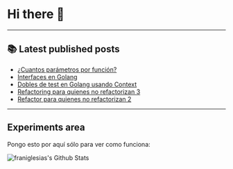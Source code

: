 # Hi there 👋

<!--
**franiglesias/franiglesias** is a ✨ _special_ ✨ repository because its `README.md` (this file) appears on your GitHub profile.

Here are some ideas to get you started:

- 🔭 I’m currently working on ...
- 🌱 I’m currently learning ...
- 👯 I’m looking to collaborate on ...
- 🤔 I’m looking for help with ...
- 💬 Ask me about ...
- 📫 How to reach me: ...
- 😄 Pronouns: ...
- ⚡ Fun fact: ...
-->


---

## 📚 Latest published posts
<!-- TB-FEED:START -->
- [¿Cuantos parámetros por función?](https://franiglesias.github.io/too-many-parameters/)
- [Interfaces en Golang](https://franiglesias.github.io/golang-interface/)
- [Dobles de test en Golang usando Context](https://franiglesias.github.io/golang-stubs-with-context/)
- [Refactoring para quienes no refactorizan 3](https://franiglesias.github.io/intro_refactor_3/)
- [Refactor para quienes no refactorizan 2](https://franiglesias.github.io/intro_refactor_2/)
<!-- TB-FEED:END -->


---

## Experiments area

Pongo esto por aquí sólo para ver como funciona:

<img alt="franiglesias's Github Stats" src="https://github-readme-stats.vercel.app/api?username=franiglesias&show_icons=true&hide_border=true" />
